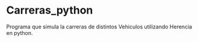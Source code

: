 # Carreras_python

Programa que simula la carreras de distintos Vehiculos utilizando Herencia en python.
